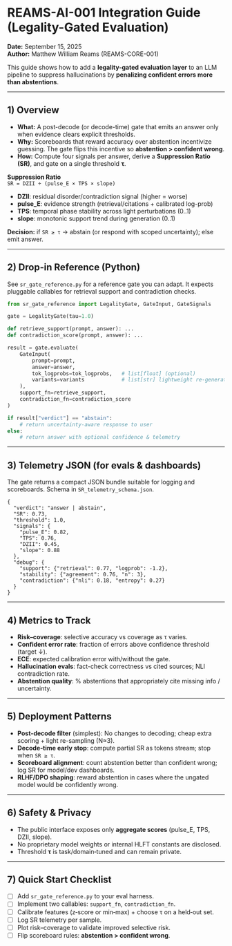 # REAMS-AI-001 Integration Guide (Legality-Gated Evaluation)

**Date:** September 15, 2025  
**Author:** Matthew William Reams (REAMS-CORE-001)

This guide shows how to add a **legality-gated evaluation layer** to an LLM pipeline to suppress hallucinations by **penalizing confident errors more than abstentions**.

---

## 1) Overview

- **What:** A post-decode (or decode-time) gate that emits an answer only when evidence clears explicit thresholds.
- **Why:** Scoreboards that reward accuracy over abstention incentivize guessing. The gate flips this incentive so **abstention > confident wrong**.
- **How:** Compute four signals per answer, derive a **Suppression Ratio (SR)**, and gate on a single threshold **τ**.

**Suppression Ratio**  
`SR = DZII ÷ (pulse_E × TPS × slope)`

- **DZII**: residual disorder/contradiction signal (higher = worse)
- **pulse_E**: evidence strength (retrieval/citations + calibrated log-prob)
- **TPS**: temporal phase stability across light perturbations (0..1)
- **slope**: monotonic support trend during generation (0..1)

**Decision:** if `SR ≥ τ` → abstain (or respond with scoped uncertainty); else emit answer.

---

## 2) Drop‑in Reference (Python)

See `sr_gate_reference.py` for a reference gate you can adapt. It expects pluggable callables for retrieval support and contradiction checks.

```python
from sr_gate_reference import LegalityGate, GateInput, GateSignals

gate = LegalityGate(tau=1.0)

def retrieve_support(prompt, answer): ...
def contradiction_score(prompt, answer): ...

result = gate.evaluate(
    GateInput(
        prompt=prompt,
        answer=answer,
        tok_logprobs=tok_logprobs,   # list[float] (optional)
        variants=variants            # list[str] lightweight re-generations (optional)
    ),
    support_fn=retrieve_support,
    contradiction_fn=contradiction_score
)

if result["verdict"] == "abstain":
    # return uncertainty-aware response to user
else:
    # return answer with optional confidence & telemetry
```

---

## 3) Telemetry JSON (for evals & dashboards)

The gate returns a compact JSON bundle suitable for logging and scoreboards. Schema in `SR_telemetry_schema.json`.

```jsonc
{
  "verdict": "answer | abstain",
  "SR": 0.73,
  "threshold": 1.0,
  "signals": {
    "pulse_E": 0.82,
    "TPS": 0.76,
    "DZII": 0.45,
    "slope": 0.88
  },
  "debug": {
    "support": {"retrieval": 0.77, "logprob": -1.2},
    "stability": {"agreement": 0.76, "n": 3},
    "contradiction": {"nli": 0.18, "entropy": 0.27}
  }
}
```

---

## 4) Metrics to Track

- **Risk–coverage**: selective accuracy vs coverage as τ varies.
- **Confident error rate**: fraction of errors above confidence threshold (target ↓).
- **ECE**: expected calibration error with/without the gate.
- **Hallucination evals**: fact-check correctness vs cited sources; NLI contradiction rate.
- **Abstention quality**: % abstentions that appropriately cite missing info / uncertainty.

---

## 5) Deployment Patterns

- **Post‑decode filter** (simplest): No changes to decoding; cheap extra scoring + light re-sampling (N≈3).
- **Decode‑time early stop**: compute partial SR as tokens stream; stop when `SR ≥ τ`.
- **Scoreboard alignment**: count abstention better than confident wrong; log SR for model/dev dashboards.
- **RLHF/DPO shaping**: reward abstention in cases where the ungated model would be confidently wrong.

---

## 6) Safety & Privacy

- The public interface exposes only **aggregate scores** (pulse_E, TPS, DZII, slope).  
- No proprietary model weights or internal HLFT constants are disclosed.  
- Threshold **τ** is task/domain‑tuned and can remain private.

---

## 7) Quick Start Checklist

- [ ] Add `sr_gate_reference.py` to your eval harness.  
- [ ] Implement two callables: `support_fn`, `contradiction_fn`.  
- [ ] Calibrate features (z‑score or min‑max) + choose τ on a held‑out set.  
- [ ] Log SR telemetry per sample.  
- [ ] Plot risk–coverage to validate improved selective risk.  
- [ ] Flip scoreboard rules: **abstention > confident wrong**.
